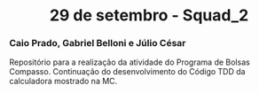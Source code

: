 <h1 align="center"> 29 de setembro - Squad_2 </h1>
<h3> Caio Prado, Gabriel Belloni e Júlio César </h3>
Repositório para a realização da atividade do Programa de Bolsas Compasso.
Continuação do desenvolvimento do Código TDD da calculadora mostrado na MC.